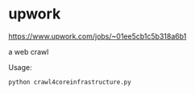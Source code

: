 # upwork

https://www.upwork.com/jobs/~01ee5cb1c5b318a6b1

a web crawl

Usage:

````
python crawl4coreinfrastructure.py

````
